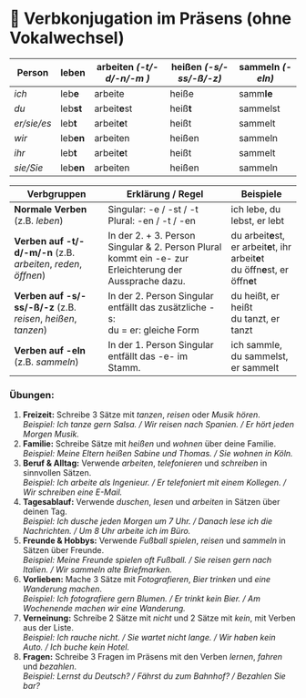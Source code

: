 # 🚧 Verbkonjugation im Präsens (ohne Vokalwechsel)

| Person      | leben     | arbeiten _(-t/-d/-n/-m )_ | heißen _(-s/-ss/-ß/-z)_ | sammeln _(-eln)_ |
| ----------- | --------- | ------------------------- | ----------------------- | ---------------- |
| _ich_       | leb**e**  | arbeite                   | heiße                   | samm**le**       |
| _du_        | leb**st** | arbeit**e**st             | heiß**t**               | sammelst         |
| _er/sie/es_ | leb**t**  | arbeit**e**t              | heißt                   | sammelt          |
| _wir_       | leb**en** | arbeiten                  | heißen                  | sammeln          |
| _ihr_       | leb**t**  | arbeit**e**t              | heißt                   | sammelt          |
| _sie/Sie_   | leb**en** | arbeiten                  | heißen                  | sammeln          |

| Verbgruppen                                                     | Erklärung / Regel                                                                                      | Beispiele                                                                              |
| --------------------------------------------------------------- | ------------------------------------------------------------------------------------------------------ | -------------------------------------------------------------------------------------- |
| **Normale Verben** (z.B. _leben_)                               | Singular: -e / -st / -t <br>Plural: -en / -t / -en                                                     | ich lebe, du lebst, er lebt                                                            |
| **Verben auf -t/-d/-m/-n** (z.B. _arbeiten_, _reden_, _öffnen_) | In der 2. + 3. Person Singular & 2. Person Plural kommt ein -e- zur Erleichterung der Aussprache dazu. | du arbeit**e**st, er arbeit**e**t, ihr arbeit**e**t <br> du öffn**e**st, er öffn**e**t |
| **Verben auf -s/-ss/-ß/-z** (z.B. _reisen_, _heißen_, _tanzen_) | In der 2. Person Singular entfällt das zusätzliche -s: <br> du = er: gleiche Form                      | du heißt, er heißt <br> du tanzt, er tanzt                                             |
| **Verben auf -eln** (z.B. _sammeln_)                            | In der 1. Person Singular entfällt das -e- im Stamm.                                                   | ich sammle, du sammelst, er sammelt                                                    |

### Übungen:

1. **Freizeit:** Schreibe 3 Sätze mit _tanzen_, _reisen_ oder _Musik hören_.<br>
   _Beispiel: Ich tanze gern Salsa. / Wir reisen nach Spanien. / Er hört jeden Morgen Musik._
2. **Familie:** Schreibe Sätze mit _heißen_ und _wohnen_ über deine Familie.<br>
   _Beispiel: Meine Eltern heißen Sabine und Thomas. / Sie wohnen in Köln._
3. **Beruf & Alltag:** Verwende _arbeiten_, _telefonieren_ und _schreiben_ in sinnvollen Sätzen.<br>
   _Beispiel: Ich arbeite als Ingenieur. / Er telefoniert mit einem Kollegen. / Wir schreiben eine E-Mail._
4. **Tagesablauf:** Verwende _duschen_, _lesen_ und _arbeiten_ in Sätzen über deinen Tag.<br>
   _Beispiel: Ich dusche jeden Morgen um 7 Uhr. / Danach lese ich die Nachrichten. / Um 8 Uhr arbeite ich im Büro._
5. **Freunde & Hobbys:** Verwende _Fußball spielen_, _reisen_ und _sammeln_ in Sätzen über Freunde.<br>
   _Beispiel: Meine Freunde spielen oft Fußball. / Sie reisen gern nach Italien. / Wir sammeln alte Briefmarken._
6. **Vorlieben:** Mache 3 Sätze mit _Fotografieren_, _Bier trinken_ und _eine Wanderung machen_.<br>
   _Beispiel: Ich fotografiere gern Blumen. / Er trinkt kein Bier. / Am Wochenende machen wir eine Wanderung._
7. **Verneinung:** Schreibe 2 Sätze mit _nicht_ und 2 Sätze mit _kein_, mit Verben aus der Liste.<br>
   _Beispiel: Ich rauche nicht. / Sie wartet nicht lange. / Wir haben kein Auto. / Ich buche kein Hotel._
8. **Fragen:** Schreibe 3 Fragen im Präsens mit den Verben _lernen_, _fahren_ und _bezahlen_.<br>
   _Beispiel: Lernst du Deutsch? / Fährst du zum Bahnhof? / Bezahlen Sie bar?_
